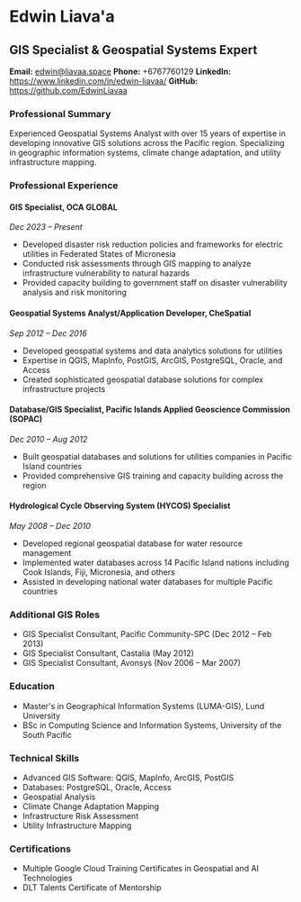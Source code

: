 # Edwin Liava'a
## GIS Specialist & Geospatial Systems Expert

**Email:** edwin@liavaa.space
**Phone:** +6767760129
**LinkedIn:** https://www.linkedin.com/in/edwin-liavaa/
**GitHub:** https://github.com/EdwinLiavaa

### Professional Summary
Experienced Geospatial Systems Analyst with over 15 years of expertise in developing innovative GIS solutions across the Pacific region. Specializing in geographic information systems, climate change adaptation, and utility infrastructure mapping.

### Professional Experience

#### GIS Specialist, OCA GLOBAL
*Dec 2023 – Present*
- Developed disaster risk reduction policies and frameworks for electric utilities in Federated States of Micronesia
- Conducted risk assessments through GIS mapping to analyze infrastructure vulnerability to natural hazards
- Provided capacity building to government staff on disaster vulnerability analysis and risk monitoring

#### Geospatial Systems Analyst/Application Developer, CheSpatial
*Sep 2012 – Dec 2016*
- Developed geospatial systems and data analytics solutions for utilities
- Expertise in QGIS, MapInfo, PostGIS, ArcGIS, PostgreSQL, Oracle, and Access
- Created sophisticated geospatial database solutions for complex infrastructure projects

#### Database/GIS Specialist, Pacific Islands Applied Geoscience Commission (SOPAC)
*Dec 2010 – Aug 2012*
- Built geospatial databases and solutions for utilities companies in Pacific Island countries
- Provided comprehensive GIS training and capacity building across the region

#### Hydrological Cycle Observing System (HYCOS) Specialist
*May 2008 – Dec 2010*
- Developed regional geospatial database for water resource management
- Implemented water databases across 14 Pacific Island nations including Cook Islands, Fiji, Micronesia, and others
- Assisted in developing national water databases for multiple Pacific countries

### Additional GIS Roles
- GIS Specialist Consultant, Pacific Community-SPC (Dec 2012 – Feb 2013)
- GIS Specialist Consultant, Castalia (May 2012)
- GIS Specialist Consultant, Avonsys (Nov 2006 – Mar 2007)

### Education
- Master's in Geographical Information Systems (LUMA-GIS), Lund University
- BSc in Computing Science and Information Systems, University of the South Pacific

### Technical Skills
- Advanced GIS Software: QGIS, MapInfo, ArcGIS, PostGIS
- Databases: PostgreSQL, Oracle, Access
- Geospatial Analysis
- Climate Change Adaptation Mapping
- Infrastructure Risk Assessment
- Utility Infrastructure Mapping

### Certifications
- Multiple Google Cloud Training Certificates in Geospatial and AI Technologies
- DLT Talents Certificate of Mentorship
